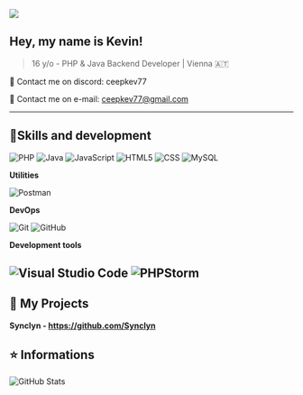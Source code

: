 ![](https://komarev.com/ghpvc/?username=ceepkev77&color=006bed)

## Hey, my name is <strong>Kevin!</strong>

> 16 y/o - PHP & Java Backend Developer | Vienna 🇦🇹

💬 Contact me on discord: ceepkev77

📧 Contact me on e-mail: ceepkev77@gmail.com

---

## 🚀Skills and development

![PHP](https://img.shields.io/badge/-PHP-333333?style=flat&logo=php)
![Java](https://img.shields.io/badge/-Java-333333?style=flat&logo=Java&logoColor=007396)
![JavaScript](https://img.shields.io/badge/-JavaScript-333333?style=flat&logo=javascript)
![HTML5](https://img.shields.io/badge/-HTML5-333333?style=flat&logo=HTML5)
![CSS](https://img.shields.io/badge/-CSS-333333?style=flat&logo=CSS3&logoColor=1572B6)
![MySQL](https://img.shields.io/badge/-MySQL-333333?style=flat&logo=mysql)

**Utilities**

![Postman](https://img.shields.io/badge/-Postman-333333?style=flat&logo=postman)

**DevOps**

![Git](https://img.shields.io/badge/-Git-333333?style=flat&logo=git)
![GitHub](https://img.shields.io/badge/-GitHub-333333?style=flat&logo=github)

**Development tools**

![Visual Studio Code](https://img.shields.io/badge/-Visual%20Studio%20Code-333333?style=flat&logo=visual-studio-code&logoColor=007ACC)
![PHPStorm](https://img.shields.io/badge/-PHPStorm-333333?style=flat&logo=phpstorm)
---

## 📜 My Projects

**Synclyn - https://github.com/Synclyn**

## ⭐ Informations

![GitHub Stats](https://github-readme-stats.vercel.app/api?username=ceepkev77&show_icons=true)
